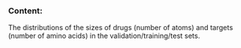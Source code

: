 ### Content:

The distributions of the sizes of drugs (number of atoms) and targets (number of amino acids) in the validation/training/test sets.
